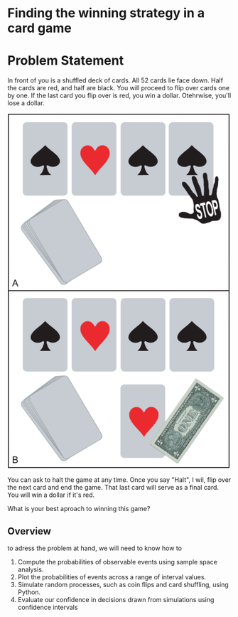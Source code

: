 # Finding the winning strategy in a card game

<h1><strong>Problem Statement</strong></h1>
<p>In front of you is a shuffled deck of cards. All 52 cards lie face down. Half the cards are red, and half are black. You will proceed to flip over cards one by one. If the last card you flip over is red, you win a dollar. Otehrwise, you'll lose a dollar.</p>
<img src="./img/card-flipping-game.png" alt="Card flipping game scheme">
<p>You can ask to halt the game at any time. Once you say "Halt", I wil, flip over the next card and end the game. That last card will serve as a final card. You will win a dollar if it's red.</p>
<p>What is your best aproach to winning this game?</p>
<h2>Overview</h2>
<p>to adress the problem at hand, we will need to know how to</p>
<ol>
    <li>Compute the probabilities of observable events using sample space analysis.</li>
    <li>Plot the probabilities of events across a range of interval values.</li>
    <li>Simulate random processes, such as coin flips and card shuffling, using Python.</li>
    <li>Evaluate our confidence in decisions drawn from simulations using confidence intervals</li>
</ol>
    